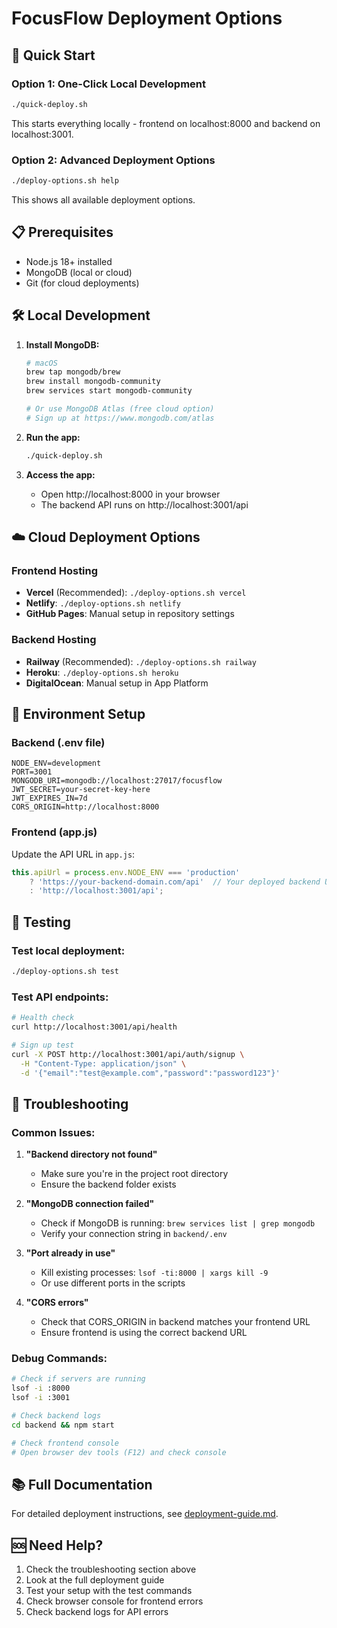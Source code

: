 # FocusFlow Deployment Options

## 🚀 Quick Start

### Option 1: One-Click Local Development
```bash
./quick-deploy.sh
```
This starts everything locally - frontend on localhost:8000 and backend on localhost:3001.

### Option 2: Advanced Deployment Options
```bash
./deploy-options.sh help
```
This shows all available deployment options.

## 📋 Prerequisites

- Node.js 18+ installed
- MongoDB (local or cloud)
- Git (for cloud deployments)

## 🛠️ Local Development

1. **Install MongoDB:**
   ```bash
   # macOS
   brew tap mongodb/brew
   brew install mongodb-community
   brew services start mongodb-community
   
   # Or use MongoDB Atlas (free cloud option)
   # Sign up at https://www.mongodb.com/atlas
   ```

2. **Run the app:**
   ```bash
   ./quick-deploy.sh
   ```

3. **Access the app:**
   - Open http://localhost:8000 in your browser
   - The backend API runs on http://localhost:3001/api

## ☁️ Cloud Deployment Options

### Frontend Hosting
- **Vercel** (Recommended): `./deploy-options.sh vercel`
- **Netlify**: `./deploy-options.sh netlify`
- **GitHub Pages**: Manual setup in repository settings

### Backend Hosting
- **Railway** (Recommended): `./deploy-options.sh railway`
- **Heroku**: `./deploy-options.sh heroku`
- **DigitalOcean**: Manual setup in App Platform

## 🔧 Environment Setup

### Backend (.env file)
```env
NODE_ENV=development
PORT=3001
MONGODB_URI=mongodb://localhost:27017/focusflow
JWT_SECRET=your-secret-key-here
JWT_EXPIRES_IN=7d
CORS_ORIGIN=http://localhost:8000
```

### Frontend (app.js)
Update the API URL in `app.js`:
```javascript
this.apiUrl = process.env.NODE_ENV === 'production' 
    ? 'https://your-backend-domain.com/api'  // Your deployed backend URL
    : 'http://localhost:3001/api';
```

## 🧪 Testing

### Test local deployment:
```bash
./deploy-options.sh test
```

### Test API endpoints:
```bash
# Health check
curl http://localhost:3001/api/health

# Sign up test
curl -X POST http://localhost:3001/api/auth/signup \
  -H "Content-Type: application/json" \
  -d '{"email":"test@example.com","password":"password123"}'
```

## 🚨 Troubleshooting

### Common Issues:

1. **"Backend directory not found"**
   - Make sure you're in the project root directory
   - Ensure the backend folder exists

2. **"MongoDB connection failed"**
   - Check if MongoDB is running: `brew services list | grep mongodb`
   - Verify your connection string in `backend/.env`

3. **"Port already in use"**
   - Kill existing processes: `lsof -ti:8000 | xargs kill -9`
   - Or use different ports in the scripts

4. **"CORS errors"**
   - Check that CORS_ORIGIN in backend matches your frontend URL
   - Ensure frontend is using the correct backend URL

### Debug Commands:
```bash
# Check if servers are running
lsof -i :8000
lsof -i :3001

# Check backend logs
cd backend && npm start

# Check frontend console
# Open browser dev tools (F12) and check console
```

## 📚 Full Documentation

For detailed deployment instructions, see [deployment-guide.md](deployment-guide.md).

## 🆘 Need Help?

1. Check the troubleshooting section above
2. Look at the full deployment guide
3. Test your setup with the test commands
4. Check browser console for frontend errors
5. Check backend logs for API errors 